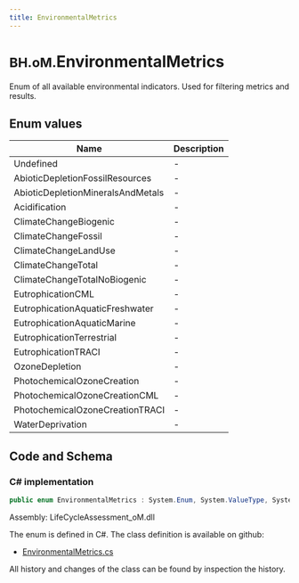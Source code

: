 ```yaml
---
title: EnvironmentalMetrics
---
```


# <small>BH.oM.</small>**EnvironmentalMetrics**

Enum of all available environmental indicators. Used for filtering metrics and results.

## Enum values

| Name            | Description                                                    |
|-----------------|----------------------------------------------------------------|
| Undefined |  -  |
| AbioticDepletionFossilResources |  -  |
| AbioticDepletionMineralsAndMetals |  -  |
| Acidification |  -  |
| ClimateChangeBiogenic |  -  |
| ClimateChangeFossil |  -  |
| ClimateChangeLandUse |  -  |
| ClimateChangeTotal |  -  |
| ClimateChangeTotalNoBiogenic |  -  |
| EutrophicationCML |  -  |
| EutrophicationAquaticFreshwater |  -  |
| EutrophicationAquaticMarine |  -  |
| EutrophicationTerrestrial |  -  |
| EutrophicationTRACI |  -  |
| OzoneDepletion |  -  |
| PhotochemicalOzoneCreation |  -  |
| PhotochemicalOzoneCreationCML |  -  |
| PhotochemicalOzoneCreationTRACI |  -  |
| WaterDeprivation |  -  |


## Code and Schema

### C# implementation

``` C# title="C#"
public enum EnvironmentalMetrics : System.Enum, System.ValueType, System.IComparable, System.ISpanFormattable, System.IFormattable, System.IConvertible
```

Assembly: LifeCycleAssessment_oM.dll

The enum is defined in C#. The class definition is available on github:

- [EnvironmentalMetrics.cs](https://github.com/BHoM/BHoM/blob/develop/LifeCycleAssessment_oM/Enums\EnvironmentalMetrics.cs)

All history and changes of the class can be found by inspection the history.
